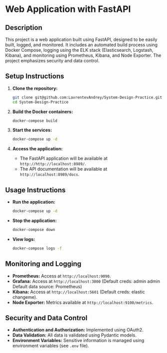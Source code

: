 # Web Application with FastAPI

## Description
This project is a web application built using FastAPI, designed to be easily built, logged, and monitored. It includes an automated build process using Docker Compose, logging using the ELK stack (Elasticsearch, Logstash, Kibana), and monitoring using Prometheus, Kibana, and Node Exporter. The project emphasizes security and data control.

## Setup Instructions
1. **Clone the repository:**
   ```bash
   git clone git@github.com:LavrentevAndrey/System-Design-Practice.git
   cd System-Design-Practice
   ```

2. **Build the Docker containers:**
   ```bash
   docker-compose build
   ```

3. **Start the services:**
   ```bash
   docker-compose up -d
   ```

4. **Access the application:**
   - The FastAPI application will be available at `http://http://localhost:8989/`.
   - The API documentation will be available at `http://localhost:8989/docs`.

## Usage Instructions
- **Run the application:**
  ```bash
  docker-compose up -d
  ```

- **Stop the application:**
  ```bash
  docker-compose down
  ```

- **View logs:**
  ```bash
  docker-compose logs -f
  ```

## Monitoring and Logging
- **Prometheus:** Access at `http://localhost:9090`.
- **Grafana:** Access at `http://localhost:3000` (Default creds: admin admin  Default data source: Prometheus) 
- **Kibana:** Access at `http://localhost:5601` (Default creds: elastic changeme).
- **Node Exporter:** Metrics available at `http://localhost:9100/metrics`.

## Security and Data Control
- **Authentication and Authorization:** Implemented using OAuth2.
- **Data Validation:** All data is validated using Pydantic models.
- **Environment Variables:** Sensitive information is managed using environment variables (see `.env` file).


